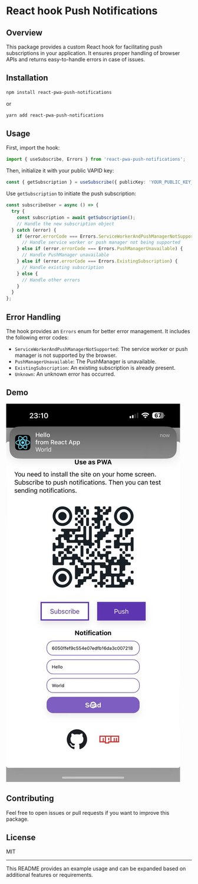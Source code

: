 # React hook Push Notifications

## Overview

This package provides a custom React hook for facilitating push subscriptions in your application. It ensures proper handling of browser APIs and returns easy-to-handle errors in case of issues.

## Installation

```bash
npm install react-pwa-push-notifications
```

or

```bash
yarn add react-pwa-push-notifications
```

## Usage

First, import the hook:

```typescript
import { useSubscribe, Errors } from 'react-pwa-push-notifications';
```

Then, initialize it with your public VAPID key:

```typescript
const { getSubscription } = useSubscribe({ publicKey: 'YOUR_PUBLIC_KEY_HERE' });
```

Use `getSubscription` to initiate the push subscription:

```typescript
const subscribeUser = async () => {
  try {
    const subscription = await getSubscription();
    // Handle the new subscription object
  } catch (error) {
    if (error.errorCode === Errors.ServiceWorkerAndPushManagerNotSupported) {
      // Handle service worker or push manager not being supported
    } else if (error.errorCode === Errors.PushManagerUnavailable) {
      // Handle PushManager unavailable
    } else if (error.errorCode === Errors.ExistingSubscription) {
      // Handle existing subscription
    } else {
      // Handle other errors
    }
  }
};
```

## Error Handling

The hook provides an `Errors` enum for better error management. It includes the following error codes:

- `ServiceWorkerAndPushManagerNotSupported`: The service worker or push manager is not supported by the browser.
- `PushManagerUnavailable`: The PushManager is unavailable.
- `ExistingSubscription`: An existing subscription is already present.
- `Unknown`: An unknown error has occurred.

## Demo
![demo](./img/demo.jpg)

## Contributing

Feel free to open issues or pull requests if you want to improve this package.

## License

MIT

---

This README provides an example usage and can be expanded based on additional features or requirements.
